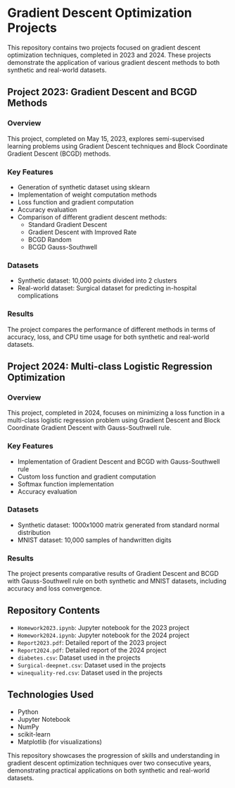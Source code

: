 # Gradient Descent Optimization Projects

This repository contains two projects focused on gradient descent optimization techniques, completed in 2023 and 2024. These projects demonstrate the application of various gradient descent methods to both synthetic and real-world datasets.

## Project 2023: Gradient Descent and BCGD Methods

### Overview
This project, completed on May 15, 2023, explores semi-supervised learning problems using Gradient Descent techniques and Block Coordinate Gradient Descent (BCGD) methods.

### Key Features
- Generation of synthetic dataset using sklearn
- Implementation of weight computation methods
- Loss function and gradient computation
- Accuracy evaluation
- Comparison of different gradient descent methods:
  - Standard Gradient Descent
  - Gradient Descent with Improved Rate
  - BCGD Random
  - BCGD Gauss-Southwell

### Datasets
- Synthetic dataset: 10,000 points divided into 2 clusters
- Real-world dataset: Surgical dataset for predicting in-hospital complications

### Results
The project compares the performance of different methods in terms of accuracy, loss, and CPU time usage for both synthetic and real-world datasets.

## Project 2024: Multi-class Logistic Regression Optimization

### Overview
This project, completed in 2024, focuses on minimizing a loss function in a multi-class logistic regression problem using Gradient Descent and Block Coordinate Gradient Descent with Gauss-Southwell rule.

### Key Features
- Implementation of Gradient Descent and BCGD with Gauss-Southwell rule
- Custom loss function and gradient computation
- Softmax function implementation
- Accuracy evaluation

### Datasets
- Synthetic dataset: 1000x1000 matrix generated from standard normal distribution
- MNIST dataset: 10,000 samples of handwritten digits

### Results
The project presents comparative results of Gradient Descent and BCGD with Gauss-Southwell rule on both synthetic and MNIST datasets, including accuracy and loss convergence.

## Repository Contents
- `Homework2023.ipynb`: Jupyter notebook for the 2023 project
- `Homework2024.ipynb`: Jupyter notebook for the 2024 project
- `Report2023.pdf`: Detailed report of the 2023 project
- `Report2024.pdf`: Detailed report of the 2024 project
- `diabetes.csv`: Dataset used in the projects
- `Surgical-deepnet.csv`: Dataset used in the projects
- `winequality-red.csv`: Dataset used in the projects

## Technologies Used
- Python
- Jupyter Notebook
- NumPy
- scikit-learn
- Matplotlib (for visualizations)

This repository showcases the progression of skills and understanding in gradient descent optimization techniques over two consecutive years, demonstrating practical applications on both synthetic and real-world datasets.
